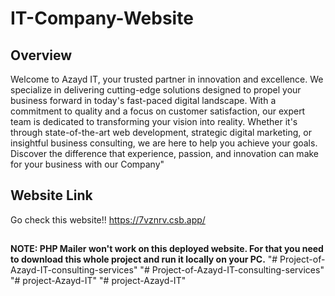 # IT-Company-Website

## Overview

Welcome to Azayd IT, your trusted partner in innovation and excellence.
         We specialize in delivering cutting-edge solutions designed to propel your business forward in today's fast-paced digital landscape. 
         With a commitment to quality and a focus on customer satisfaction, our expert team is dedicated to transforming your vision into reality. 
         Whether it's through state-of-the-art web development, strategic digital marketing, or insightful business consulting, we are here to help you achieve your goals.
        Discover the difference that experience, passion, and innovation can make for your business with our Company"

## Website Link

Go check this website!!
https://7vznrv.csb.app/

##

__NOTE: PHP Mailer won't work on this deployed website. For that you need to download this whole project and run it locally on your PC.__
"# Project-of-Azayd-IT-consulting-services" 
"# Project-of-Azayd-IT-consulting-services" 
"# project-Azayd-IT" 
"# project-Azayd-IT" 
